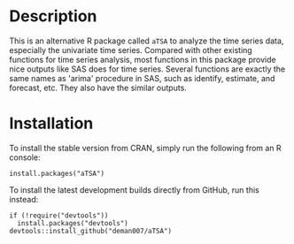 # Description
This is an alternative R package called `aTSA` to analyze the time series data, especially the univariate time series. Compared with other existing functions for time series analysis, most functions in this package provide nice outputs like SAS does for time series. Several functions are exactly the same names as 'arima' procedure in SAS, such as identify, estimate, and forecast, etc. They also have the similar outputs.

# Installation
To install the stable version from CRAN, simply run the following from an R console:
```
install.packages("aTSA")
```
To install the latest development builds directly from GitHub, run this instead:
```
if (!require("devtools"))
  install.packages("devtools")
devtools::install_github("deman007/aTSA")
```
